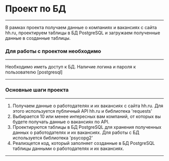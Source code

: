 # Проект по БД
_____
В рамках проекта получаем данные о компаниях и вакансиях с сайта hh.ru, проектируем таблицы в БД PostgreSQL и загружаем полученные данные в созданные таблицы.

### Для работы с проектом необходимо
______
Необходимо иметь доступ к БД. Наличие логина и пароля к пользователю [postgresql] 
______

### Основные шаги проекта
______
1. Получаем данные о работодателях и их вакансиях с сайта hh.ru. Для этого используется публичный API hh.ru и библиотека 
'requests'
2. Выбирается 10 или менее интересных вам компаний, от которых вы будете получать данные о вакансиях по API.
3. Проектируются таблицы в БД PostgreSQL для хранения полученных данных о работодателях и их вакансиях. Для работы с БД используется библиотека 
'psycopg2'
4. Реализцется код, который заполняет созданные в БД PostgreSQL таблицы данными о работодателях и их вакансиях.
______